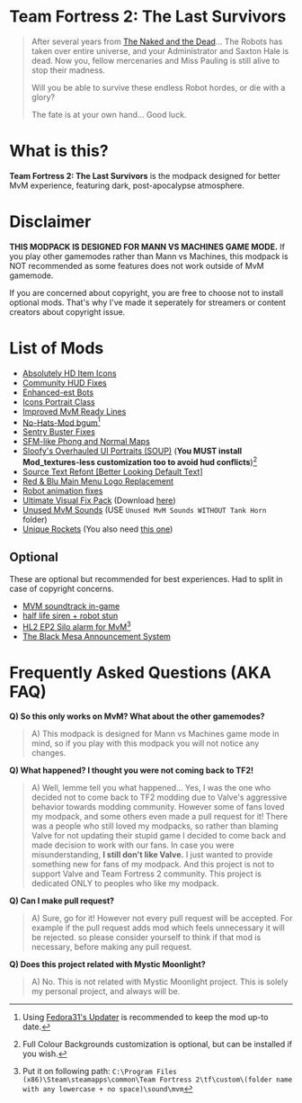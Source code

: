 # Team Fortress 2: The Last Survivors
> After several years from [The Naked and the Dead](https://www.teamfortress.com/tf06_thenakedandthedead)... 
> The Robots has taken over entire universe, and your Administrator and Saxton Hale is dead. 
> Now you, fellow mercenaries and Miss Pauling is still alive to stop their madness. 
>  
> Will you be able to survive these endless Robot hordes, or die with a glory? 
> 
> The fate is at your own hand... 
> Good luck. 

# What is this? 
**Team Fortress 2: The Last Survivors** is the modpack designed for better MvM experience, featuring dark, post-apocalypse atmosphere.

# Disclaimer
**THIS MODPACK IS DESIGNED FOR MANN VS MACHINES GAME MODE.** If you play other gamemodes rather than Mann vs Machines, this modpack is NOT recommended as some features does not work outside of MvM gamemode.

If you are concerned about copyright, you are free to choose not to install optional mods. That's why I've made it seperately for streamers or content creators about copyright issue.

# List of Mods
* [Absolutely HD Item Icons](https://gamebanana.com/mods/316151)
* [Community HUD Fixes](https://gamebanana.com/mods/26450)
* [Enhanced-est Bots](https://gamebanana.com/mods/205202)
* [Icons Portrait Class](https://gamebanana.com/mods/26073)
* [Improved MvM Ready Lines](https://gamebanana.com/sounds/23729)
* [No-Hats-Mod bgum](https://gamebanana.com/mods/205768)[^1]
* [Sentry Buster Fixes](https://gamebanana.com/mods/205386)
* [SFM-like Phong and Normal Maps](https://gamebanana.com/mods/198538) 
* [Sloofy's Overhauled UI Portraits (SOUP)](https://gamebanana.com/mods/26400) (**You MUST install Mod_textures-less customization too to avoid hud conflicts**)[^2]
* [Source Text Refont [Better Looking Default Text]](https://gamebanana.com/mods/314848)
* [Red & Blu Main Menu Logo Replacement](https://gamebanana.com/mods/410666)
* [Robot animation fixes](https://gamebanana.com/mods/206443) 
* [Ultimate Visual Fix Pack](https://github.com/agrastiOs/Ultimate-TF2-Visual-Fix-Pack) (Download [here](https://github.com/agrastiOs/Ultimate-TF2-Visual-Fix-Pack/releases/latest)) 
* [Unused MvM Sounds](https://gamebanana.com/sounds/41860) (USE `Unused MvM Sounds WITHOUT Tank Horn` folder) 
* [Unique Rockets](https://gamebanana.com/mods/324446) (You also need [this one](https://gamebanana.com/dl/789564)) 

## Optional 
These are optional but recommended for best experiences. Had to split in case of copyright concerns. 
* [MVM soundtrack in-game](https://gamebanana.com/sounds/53999) 
* [half life siren + robot stun](https://gamebanana.com/sounds/44640) 
* [HL2 EP2 Silo alarm for MvM](https://gamebanana.com/sounds/19645)[^3] 
* [The Black Mesa Announcement System](https://gamebanana.com/sounds/43805)  

[^1]: Using [Fedora31's Updater](https://github.com/Fedora31/no-hats-bgum/releases/tag/v1.0) is recommended to keep the mod up-to date.
[^2]: Full Colour Backgrounds customization is optional, but can be installed if you wish.
[^3]: Put it on following path: `C:\Program Files (x86)\Steam\steamapps\common\Team Fortress 2\tf\custom\(folder name with any lowercase + no space)\sound\mvm`

# Frequently Asked Questions (AKA FAQ)
**Q) So this only works on MvM? What about the other gamemodes?**
> A) This modpack is designed for Mann vs Machines game mode in mind, so if you play with this modpack you will not notice any changes.

**Q) What happened? I thought you were not coming back to TF2!**
> A) Well, lemme tell you what happened... Yes, I was the one who decided not to come back to TF2 modding due to Valve's aggressive behavior towards modding community. However some of fans loved my modpack, and some others even made a pull request for it! There was a people who still loved my modpacks, so rather than blaming Valve for not updating their stupid game I decided to come back and made decision to work with our fans. In case you were misunderstanding, **I still don't like Valve.** I just wanted to provide something new for fans of my modpack. And this project is not to support Valve and Team Fortress 2 community. This project is dedicated ONLY to peoples who like my modpack.

**Q) Can I make pull request?**
> A) Sure, go for it! However not every pull request will be accepted. For example if the pull request adds mod which feels unnecessary it will be rejected. so please consider yourself to think if that mod is necessary, before making any pull request.

**Q) Does this project related with Mystic Moonlight?**
> A) No. This is not related with Mystic Moonlight project. This is solely my personal project, and always will be.
